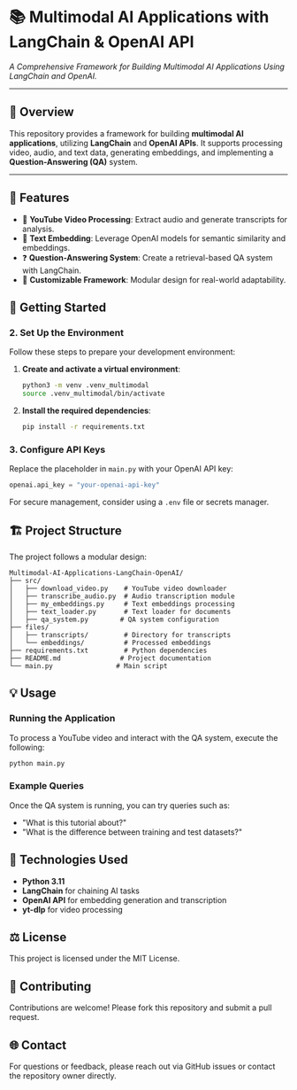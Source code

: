# 📚 Multimodal AI Applications with LangChain & OpenAI API

_A Comprehensive Framework for Building Multimodal AI Applications Using LangChain and OpenAI._

---

## 🌟 **Overview**
This repository provides a framework for building **multimodal AI applications**, utilizing **LangChain** and **OpenAI APIs**. It supports processing video, audio, and text data, generating embeddings, and implementing a **Question-Answering (QA)** system.

---

## 🔧 **Features**
- 🎥 **YouTube Video Processing**: Extract audio and generate transcripts for analysis.
- 📝 **Text Embedding**: Leverage OpenAI models for semantic similarity and embeddings.
- ❓ **Question-Answering System**: Create a retrieval-based QA system with LangChain.
- 📂 **Customizable Framework**: Modular design for real-world adaptability.

## 🚀 **Getting Started**

### **2. Set Up the Environment**
Follow these steps to prepare your development environment:

1. **Create and activate a virtual environment**:
   ```bash
   python3 -m venv .venv_multimodal
   source .venv_multimodal/bin/activate
   ```

2. **Install the required dependencies**:
   ```bash
   pip install -r requirements.txt
   ```

### **3. Configure API Keys**
Replace the placeholder in `main.py` with your OpenAI API key:
```python
openai.api_key = "your-openai-api-key"
```
For secure management, consider using a `.env` file or secrets manager.

## 🏗 **Project Structure**
The project follows a modular design:
```plaintext
Multimodal-AI-Applications-LangChain-OpenAI/
├── src/
│   ├── download_video.py    # YouTube video downloader
│   ├── transcribe_audio.py  # Audio transcription module
│   ├── my_embeddings.py     # Text embeddings processing
│   ├── text_loader.py       # Text loader for documents
│   ├── qa_system.py        # QA system configuration
├── files/
│   ├── transcripts/         # Directory for transcripts
│   └── embeddings/          # Processed embeddings
├── requirements.txt         # Python dependencies
├── README.md               # Project documentation
└── main.py                # Main script
```

## 💡 **Usage**

### **Running the Application**
To process a YouTube video and interact with the QA system, execute the following:
```bash
python main.py
```

### **Example Queries**
Once the QA system is running, you can try queries such as:
* "What is this tutorial about?"
* "What is the difference between training and test datasets?"

## 📖 **Technologies Used**
* **Python 3.11**
* **LangChain** for chaining AI tasks
* **OpenAI API** for embedding generation and transcription
* **yt-dlp** for video processing

## ⚖ **License**
This project is licensed under the MIT License.

## 🤝 **Contributing**
Contributions are welcome! Please fork this repository and submit a pull request.

## 🌐 **Contact**
For questions or feedback, please reach out via GitHub issues or contact the repository owner directly.
